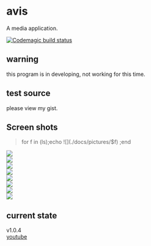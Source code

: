 # avis

A media application.

[![Codemagic build status](https://api.codemagic.io/apps/5cb91ff83371831ae3567270/5cb91ff83371831ae356726f/status_badge.svg)](https://codemagic.io/apps/5cb91ff83371831ae3567270/5cb91ff83371831ae356726f/latest_build)

## warning

this program is in developing, not working for this time.

## test source
please view my gist.

## Screen shots
> for f in (ls);echo ![]\(./docs/pictures/$f\) ;end

![](./docs/pictures/homepage_gridview_night.png)  
![](./docs/pictures/homepage_gridview.png)  
![](./docs/pictures/homepage_gridview_port_night.png)  
![](./docs/pictures/homepage_tileview.png)  
![](./docs/pictures/mediaInfo_land.png)  
![](./docs/pictures/mediaInfo_port.png)  
![](./docs/pictures/video_land_view.png)  
![](./docs/pictures/video_port_view.png)  

## current state

v1.0.4  
[youtube](https://youtu.be/MHS7cOwkBE0)

